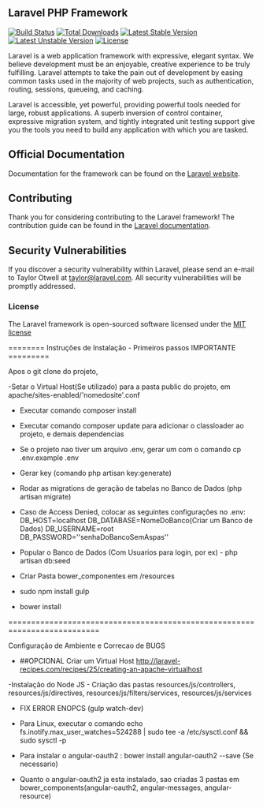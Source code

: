 ## Laravel PHP Framework

[![Build Status](https://travis-ci.org/laravel/framework.svg)](https://travis-ci.org/laravel/framework)
[![Total Downloads](https://poser.pugx.org/laravel/framework/d/total.svg)](https://packagist.org/packages/laravel/framework)
[![Latest Stable Version](https://poser.pugx.org/laravel/framework/v/stable.svg)](https://packagist.org/packages/laravel/framework)
[![Latest Unstable Version](https://poser.pugx.org/laravel/framework/v/unstable.svg)](https://packagist.org/packages/laravel/framework)
[![License](https://poser.pugx.org/laravel/framework/license.svg)](https://packagist.org/packages/laravel/framework)

Laravel is a web application framework with expressive, elegant syntax. We believe development must be an enjoyable, creative experience to be truly fulfilling. Laravel attempts to take the pain out of development by easing common tasks used in the majority of web projects, such as authentication, routing, sessions, queueing, and caching.

Laravel is accessible, yet powerful, providing powerful tools needed for large, robust applications. A superb inversion of control container, expressive migration system, and tightly integrated unit testing support give you the tools you need to build any application with which you are tasked.

## Official Documentation

Documentation for the framework can be found on the [Laravel website](http://laravel.com/docs).

## Contributing

Thank you for considering contributing to the Laravel framework! The contribution guide can be found in the [Laravel documentation](http://laravel.com/docs/contributions).

## Security Vulnerabilities

If you discover a security vulnerability within Laravel, please send an e-mail to Taylor Otwell at taylor@laravel.com. All security vulnerabilities will be promptly addressed.

### License

The Laravel framework is open-sourced software licensed under the [MIT license](http://opensource.org/licenses/MIT)

 ======== Instruções de Instalação - Primeiros passos IMPORTANTE =========

Apos o git clone do projeto,

-Setar o Virtual Host(Se utilizado) para a pasta public do projeto, em apache/sites-enabled/'nomedosite'.conf

- Executar comando composer install

- Executar comando composer update para adicionar o classloader ao projeto, e demais dependencias

- Se o projeto nao tiver um arquivo .env, gerar um com o comando cp .env.example .env

- Gerar key (comando php artisan key:generate)

- Rodar as migrations de geração de tabelas no Banco de Dados (php artisan migrate)
- Caso de Access Denied, colocar as seguintes configurações no .env:
	DB_HOST=localhost
	DB_DATABASE=NomeDoBanco(Criar um Banco de Dados)
	DB_USERNAME=root
	DB_PASSWORD=''senhaDoBancoSemAspas''

- Popular o Banco de Dados (Com Usuarios para login, por ex) - php artisan db:seed

- Criar Pasta bower_componentes em /resources

- sudo npm install gulp

- bower install

==========================================================================

Configuração de Ambiente e Correcao de BUGS

- ##OPCIONAL Criar um Virtual Host http://laravel-recipes.com/recipes/25/creating-an-apache-virtualhost

-Instalação do Node JS - Criação das pastas resources/js/controllers, resources/js/directives, resources/js/filters/services, resources/js/services

- FIX ERROR ENOPCS (gulp watch-dev)

- Para Linux, executar o comando echo fs.inotify.max_user_watches=524288 | sudo tee -a /etc/sysctl.conf && sudo sysctl -p

- Para instalar o angular-oauth2 : bower install angular-oauth2 --save (Se necessario)
- Quanto o angular-oauth2 ja esta instalado, sao criadas 3 pastas em bower_components(angular-oauth2, angular-messages, angular-resource)